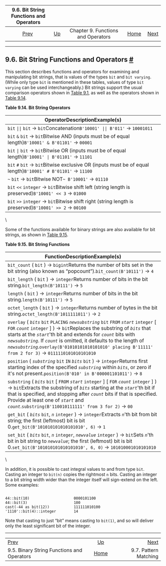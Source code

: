 

|                      9.6. Bit String Functions and Operators                      |                                                           |                                    |                                                       |                                                          |
| :-------------------------------------------------------------------------------: | :-------------------------------------------------------- | :--------------------------------: | ----------------------------------------------------: | -------------------------------------------------------: |
| [Prev](functions-binarystring.html "9.5. Binary String Functions and Operators")  | [Up](functions.html "Chapter 9. Functions and Operators") | Chapter 9. Functions and Operators | [Home](index.html "PostgreSQL 17devel Documentation") |  [Next](functions-matching.html "9.7. Pattern Matching") |

***

## 9.6. Bit String Functions and Operators [#](#FUNCTIONS-BITSTRING)

This section describes functions and operators for examining and manipulating bit strings, that is values of the types `bit` and `bit varying`. (While only type `bit` is mentioned in these tables, values of type `bit varying` can be used interchangeably.) Bit strings support the usual comparison operators shown in [Table 9.1](functions-comparison.html#FUNCTIONS-COMPARISON-OP-TABLE "Table 9.1. Comparison Operators"), as well as the operators shown in [Table 9.14](functions-bitstring.html#FUNCTIONS-BIT-STRING-OP-TABLE "Table 9.14. Bit String Operators").

**Table 9.14. Bit String Operators**

| OperatorDescriptionExample(s)                                                                               |
| ----------------------------------------------------------------------------------------------------------- |
| `bit` `\|\|` `bit` → `bit`Concatenation`B'10001' \|\| B'011'` → `10001011`                                  |
| `bit` `&` `bit` → `bit`Bitwise AND (inputs must be of equal length)`B'10001' & B'01101'` → `00001`          |
| `bit` `\|` `bit` → `bit`Bitwise OR (inputs must be of equal length)`B'10001' \| B'01101'` → `11101`         |
| `bit` `#` `bit` → `bit`Bitwise exclusive OR (inputs must be of equal length)`B'10001' # B'01101'` → `11100` |
| `~` `bit` → `bit`Bitwise NOT`~ B'10001'` → `01110`                                                          |
| `bit` `<<` `integer` → `bit`Bitwise shift left (string length is preserved)`B'10001' << 3` → `01000`        |
| `bit` `>>` `integer` → `bit`Bitwise shift right (string length is preserved)`B'10001' >> 2` → `00100`       |

\

Some of the functions available for binary strings are also available for bit strings, as shown in [Table 9.15](functions-bitstring.html#FUNCTIONS-BIT-STRING-TABLE "Table 9.15. Bit String Functions").

**Table 9.15. Bit String Functions**

| FunctionDescriptionExample(s)                                                                                                                                                                                                                                                                                                                                                                                                |
| ---------------------------------------------------------------------------------------------------------------------------------------------------------------------------------------------------------------------------------------------------------------------------------------------------------------------------------------------------------------------------------------------------------------------------- |
| `bit_count` ( `bit` ) → `bigint`Returns the number of bits set in the bit string (also known as “popcount”).`bit_count(B'10111')` → `4`                                                                                                                                                                                                                                                                                  |
| `bit_length` ( `bit` ) → `integer`Returns number of bits in the bit string.`bit_length(B'10111')` → `5`                                                                                                                                                                                                                                                                                                                  |
| `length` ( `bit` ) → `integer`Returns number of bits in the bit string.`length(B'10111')` → `5`                                                                                                                                                                                                                                                                                                                      |
| `octet_length` ( `bit` ) → `integer`Returns number of bytes in the bit string.`octet_length(B'1011111011')` → `2`                                                                                                                                                                                                                                                                                                        |
| `overlay` ( *`bits`* `bit` `PLACING` *`newsubstring`* `bit` `FROM` *`start`* `integer` \[ `FOR` *`count`* `integer` ] ) → `bit`Replaces the substring of *`bits`* that starts at the *`start`*'th bit and extends for *`count`* bits with *`newsubstring`*. If *`count`* is omitted, it defaults to the length of *`newsubstring`*.`overlay(B'01010101010101010' placing B'11111' from 2 for 3)` → `0111110101010101010` |
| `position` ( *`substring`* `bit` `IN` *`bits`* `bit` ) → `integer`Returns first starting index of the specified *`substring`* within *`bits`*, or zero if it's not present.`position(B'010' in B'000001101011')` → `8`                                                                                                                                                                                                   |
| `substring` ( *`bits`* `bit` \[ `FROM` *`start`* `integer` ] \[ `FOR` *`count`* `integer` ] ) → `bit`Extracts the substring of *`bits`* starting at the *`start`*'th bit if that is specified, and stopping after *`count`* bits if that is specified. Provide at least one of *`start`* and *`count`*.`substring(B'110010111111' from 3 for 2)` → `00`                                                                  |
| `get_bit` ( *`bits`* `bit`, *`n`* `integer` ) → `integer`Extracts *`n`*'th bit from bit string; the first (leftmost) bit is bit 0.`get_bit(B'101010101010101010', 6)` → `1`                                                                                                                                                                                                                                              |
| `set_bit` ( *`bits`* `bit`, *`n`* `integer`, *`newvalue`* `integer` ) → `bit`Sets *`n`*'th bit in bit string to *`newvalue`*; the first (leftmost) bit is bit 0.`set_bit(B'101010101010101010', 6, 0)` → `101010001010101010`                                                                                                                                                                                            |

\

In addition, it is possible to cast integral values to and from type `bit`. Casting an integer to `bit(n)` copies the rightmost `n` bits. Casting an integer to a bit string width wider than the integer itself will sign-extend on the left. Some examples:

```

44::bit(10)                    0000101100
44::bit(3)                     100
cast(-44 as bit(12))           111111010100
'1110'::bit(4)::integer        14
```

Note that casting to just “bit” means casting to `bit(1)`, and so will deliver only the least significant bit of the integer.

***

|                                                                                   |                                                           |                                                          |
| :-------------------------------------------------------------------------------- | :-------------------------------------------------------: | -------------------------------------------------------: |
| [Prev](functions-binarystring.html "9.5. Binary String Functions and Operators")  | [Up](functions.html "Chapter 9. Functions and Operators") |  [Next](functions-matching.html "9.7. Pattern Matching") |
| 9.5. Binary String Functions and Operators                                        |   [Home](index.html "PostgreSQL 17devel Documentation")   |                                    9.7. Pattern Matching |
